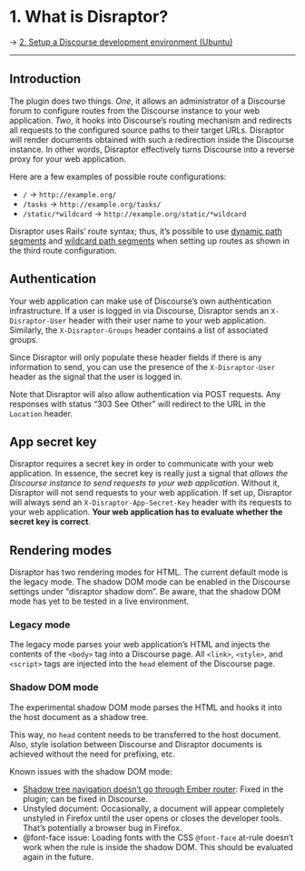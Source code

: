 # 1. What is Disraptor?

&rarr; [2. Setup a Discourse development environment (Ubuntu)](setup-a-discourse-development-environment-ubuntu.md)

---

## Introduction

The plugin does two things. *One*, it allows an administrator of a Discourse forum to configure routes from the Discourse instance to your web application. *Two*, it hooks into Discourse’s routing mechanism and redirects all requests to the configured source paths to their target URLs. Disraptor will render documents obtained with such a redirection inside the Discourse instance. In other words, Disraptor effectively turns Discourse into a reverse proxy for your web application.

Here are a few examples of possible route configurations:

- `/` → `http://example.org/`
- `/tasks` → `http://example.org/tasks/`
- `/static/*wildcard` → `http://example.org/static/*wildcard`

Disraptor uses Rails’ route syntax; thus, it’s possible to use [dynamic path segments](https://guides.rubyonrails.org/routing.html#dynamic-segments) and [wildcard path segments](https://guides.rubyonrails.org/routing.html#route-globbing-and-wildcard-segments) when setting up routes as shown in the third route configuration.



## Authentication

Your web application can make use of Discourse’s own authentication infrastructure. If a user is logged in via Discourse, Disraptor sends an `X-Disraptor-User` header with their user name to your web application. Similarly, the `X-Disraptor-Groups` header contains a list of associated groups.

Since Disraptor will only populate these header fields if there is any information to send, you can use the presence of the `X-Disraptor-User` header as the signal that the user is logged in.

Note that Disraptor will also allow authentication via POST requests. Any responses with status “303 See Other” will redirect to the URL in the `Location` header.



## App secret key

Disraptor requires a secret key in order to communicate with your web application. In essence, the secret key is really just a signal that *allows the Discourse instance to send requests to your web application*. Without it, Disraptor will not send requests to your web application. If set up, Disraptor will always send an `X-Disraptor-App-Secret-Key` header with its requests to your web application. **Your web application has to evaluate whether the secret key is correct**.



## Rendering modes

Disraptor has two rendering modes for HTML. The current default mode is the legacy mode. The shadow DOM mode can be enabled in the Discourse settings under “disraptor shadow dom”. Be aware, that the shadow DOM mode has yet to be tested in a live environment.

### Legacy mode

The legacy mode parses your web application’s HTML and injects the contents of the `<body>` tag into a Discourse page. All `<link>`, `<style>`, and `<script>` tags are injected into the `head` element of the Discourse page.

### Shadow DOM mode

The experimental shadow DOM mode parses the HTML and hooks it into the host document as a shadow tree.

This way, no `head` content needs to be transferred to the host document. Also, style isolation between Discourse and Disraptor documents is achieved without the need for prefixing, etc.

Known issues with the shadow DOM mode:

- [Shadow tree navigation doesn’t go through Ember router](https://meta.discourse.org/t/shadow-tree-navigation-doesn-t-go-through-ember-router/103712): Fixed in the plugin; can be fixed in Discourse.
- Unstyled document: Occasionally, a document will appear completely unstyled in Firefox until the user opens or closes the developer tools. That’s potentially a browser bug in Firefox.
- @font-face issue: Loading fonts with the CSS `@font-face` at-rule doesn’t work when the rule is inside the shadow DOM. This should be evaluated again in the future.

